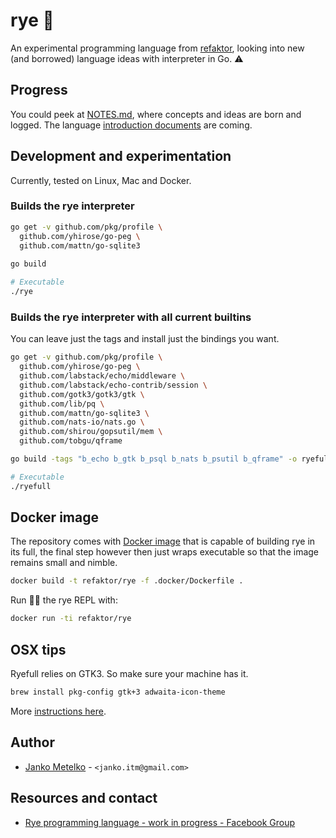 # rye 🌾

An experimental programming language from [refaktor], looking into new (and borrowed) language 
ideas with interpreter in Go. ⚠

## Progress
You could peek at [NOTES.md](https://refaktor.github.io/rye/NOTES.html), where concepts and ideas are born and logged. 
The language [introduction documents](https://refaktor.github.io/rye/INTRO_1.html) are coming.

## Development and experimentation

Currently, tested on Linux, Mac and Docker.

### Builds the rye interpreter

```bash
go get -v github.com/pkg/profile \
  github.com/yhirose/go-peg \
  github.com/mattn/go-sqlite3
 
go build

# Executable
./rye 
```

### Builds the rye interpreter with all current builtins

You can leave just the tags and install just the bindings you want.

```bash
go get -v github.com/pkg/profile \
  github.com/yhirose/go-peg \
  github.com/labstack/echo/middleware \
  github.com/labstack/echo-contrib/session \
  github.com/gotk3/gotk3/gtk \
  github.com/lib/pq \
  github.com/mattn/go-sqlite3 \
  github.com/nats-io/nats.go \
  github.com/shirou/gopsutil/mem \
  github.com/tobgu/qframe

go build -tags "b_echo b_gtk b_psql b_nats b_psutil b_qframe" -o ryefull

# Executable
./ryefull 
```

## Docker image

The repository comes with [Docker image](./docker/Dockerfile) that is capable of building rye in its full, 
the final step however then just wraps executable so that the image remains small and nimble.

```bash
docker build -t refaktor/rye -f .docker/Dockerfile .
```

Run 🏃‍♂️ the rye REPL with:

```bash
docker run -ti refaktor/rye
```

## OSX tips

Ryefull relies on GTK3. So make sure your machine has it.

```bash
brew install pkg-config gtk+3 adwaita-icon-theme
```

More [instructions here](https://www.gtk.org/docs/installations/macos/).

## Author

- [Janko Metelko][refaktor] - `<janko.itm@gmail.com>`

## Resources and contact

- [Rye programming language - work in progress - Facebook Group](https://www.facebook.com/groups/866313463771373)

 [refaktor]: https://github.com/refaktor
 [otobrglez]: https://github.com/otobrglez

